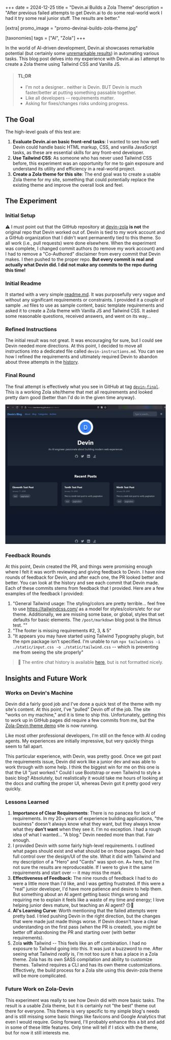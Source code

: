 +++
date = 2024-12-25
title = "Devin.ai Builds a Zola Theme"
description = "After previous failed attempts to get Devin.ai to do some real-world work I had it try some real junior stuff. The results are better."

[extra]
promo_image = "promo-devinai-builds-zola-theme.jpg"

[taxonomies]
tags = ["AI", "Zola"]
+++

In the world of AI-driven development, Devin.ai showcases remarkable potential (but certainly some [unremarkable results](@/post/2024-12-21-devinai-vuejs/index.md)) in automating various tasks. This blog post delves into my experience with Devin.ai as I attempt to create a Zola theme using Tailwind CSS and Vanilla JS.

<!-- more -->

> #### TL;DR
> - I'm not a designer.. neither is Devin. BUT Devin is much faster/better at putting something passable together.
> - Like all developers -- requirements matter.
> - Asking for fixes/changes risks undoing progress.

## The Goal

The high-level goals of this test are:

1. **Evaluate Devin.ai on basic front-end tasks**: I wanted to see how well Devin could handle basic HTML markup, CSS, and vanilla JavaScript tasks, as these are essential skills for any front-end developer.
2. **Use Tailwind CSS**: As someone who has never used Tailwind CSS before, this experiment was an opportunity for me to gain exposure and understand its utility and efficiency in a real-world project.
3. **Create a Zola theme for this site**: The end goal was to create a usable Zola theme for my site, something that could potentially replace the existing theme and improve the overall look and feel.

## The Experiment

### Initial Setup

⚠ I must point out that the GitHub repository at [devin-zola](https://github.com/seankearney/zola-devin) **is not** the original repo that Devin worked out of. Devin is tied to my work account and a GitHub organization that I didn't want permanently tied to this theme. So all work (i.e., pull requests) were done elsewhere. When the experiment was complete, I changed commit authors (to remove my work account) and I had to remove a "Co-Authored" disclaimer from every commit that Devin makes. I then pushed to the proper repo. **But every commit is real and actually what Devin did. I did not make any commits to the repo during this time!**

### Initial Readme

It started with a very simple [readme.md](https://github.com/seankearney/zola-devin/commit/8ddc70298815716adc29e8ced8f5a1bcf070ccad). It was purposefully very vague and without any significant requirements or constraints. I provided it a couple of sample `.md` files to use as sample content, basic template requirements and asked it to create a Zola theme with Vanilla JS and Tailwind CSS. It asked some reasonable questions, received answers, and went on its way...

### Refined Instructions

The initial result was not great. It was encouraging for sure, but I could see Devin needed more directions. At this point, I decided to move all instructions into a dedicated file called `devin-instructions.md`. You can see how I refined the requirements and ultimately required Devin to abandon about three attempts in the [history](https://github.com/seankearney/zola-devin/blame/main/devin-instructions.md).

### Final Round

The final attempt is effectively what you see in GitHub at tag [`devin-final`](https://github.com/seankearney/zola-devin/tree/devin-final). This is a working Zola site/theme that met all requirements and looked pretty darn good (better than I'd do in the given time anyway).

![](./devin-zola.png)

### Feedback Rounds

At this point, Devin created the PR, and things were promising enough where I felt it was worth reviewing and giving feedback to Devin. I have nine rounds of feedback for Devin, and after each one, the PR looked better and better. You can look at the history and see each commit that Devin made. Each of these commits stems from feedback that I provided. Here are a few examples of the feedback I provided:

1. "General Tailwind usage: The styling/colors are pretty terrible... feel free to use https://tailwindcss.com/ as a model for styles/colors/etc for our theme. Additionally, we are missing some base, or global, styles that set defaults for basic elements. The `/post/markdown` blog post is the litmus test. ""
2. "The footer is missing requirements #2, 3, & 5"
3. "It appears you may have started using Tailwind Typography plugin, but the npm package isn't specified. I'm unable to run `npx tailwindcss -i ./static/input.css -o ./static/tailwind.css` -- which is preventing me from seeing the site properly"

> 📝 The entire chat history is available [here](chat-log.txt), but is not formatted nicely.

## Insights and Future Work

### Works on Devin's Machine

Devin did a fairly good job and I've done a quick test of the theme with my site's content. At this point, I've "pulled" Devin off of the job. The site "works on my machine," and it is time to ship this. Unfortunately, getting this to work up in GitHub pages did require a few commits from me, but the [Zola-Devin theme demo](https://seankearney.github.io/zola-devin/) site is now running.

Like most other professional developers, I'm still on the fence with AI coding agents. My experiences are initially impressive, but very quickly things seem to fall apart.

This particular experience, with Devin, was pretty good. Once we got past the requirements issue, Devin did work like a junior dev and was able to work through with some help. I think the biggest win for me on this one is that the UI "just worked." Could I use Bootstrap or even Tailwind to style a basic blog? Absolutely, but realistically it would take me hours of looking at the docs and crafting the proper UI, whereas Devin got it pretty good very quickly.

### Lessons Learned

1. **Importance of Clear Requirements**: There is no panacea for lack of requirements. In my 20+ years of experience building applications, "the business" doesn't always know what they want, but they always know what they **don't want** when they see it. I'm no exception. I had a rough idea of what I wanted... "A blog." Devin needed more than that. Fair enough.
2. I provided Devin with some fairly high-level requirements. I outlined what pages should exist and what should be on those pages. Devin had full control over the design/UI of the site. What it did with Tailwind and my description of a "Hero" and "Cards" was spot-on. A+ here, but I'm not sure the results are reproduceable. If I were to give it the same requirements and start over -- it may miss the mark.
3. **Effectiveness of Feedback:** The nine rounds of feedback I had to do were a little more than I'd like, and I was getting frustrated. If this were a "real" junior developer, I'd have more patience and desire to help them. But something about an AI agent getting basic things wrong and requiring me to explain it feels like a waste of my time and energy; I love helping junior devs mature, but teaching an AI agent? 🙃🤔
4. **AI's Learning Curve**: Worth mentioning that the failed attempts were pretty bad. I tried pushing Devin in the right direction, but the changes that were made just made things worse. If Devin doesn't have a clear understanding on the first pass (when the PR is created), you might be better off abandoning the PR and starting over (with better requirements).
5. Zola **with** Tailwind -- This feels like an off combination. I had no exposure to Tailwind going into this. It was just a buzzword to me. After seeing what Tailwind _really_ is, I'm not too sure it has a place in a Zola theme. Zola has its own SASS compilation and ability to customize themes. Tailwind requires a CLI and has its own theme customizations. Effectively, the build process for a Zola site using this devin-zola theme will be more complicated.

### Future Work on Zola-Devin

This experiment was really to see how Devin did with more basic tasks. The result is a usable Zola theme, but it is certainly not "the best" theme out there for everyone. This theme is very specific to my simple blog's needs and is still missing some basic things like favicons and Google Analytics that even I would require. Going forward, I'll probably enhance this a bit and add in some of these little features. Only time will tell if I stick with the theme, but for now it still interests me.
